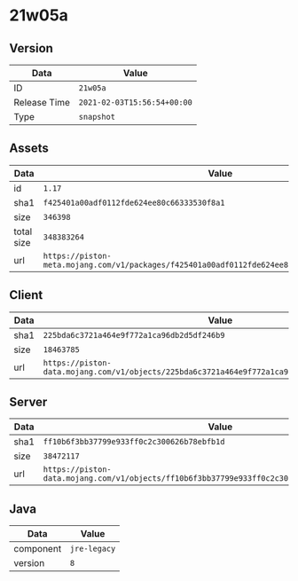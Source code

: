 # 21w05a

## Version

|**Data**        | **Value**                 |
|----------------|-------------------------|
| ID   | ```21w05a```   |
| Release Time   | ```2021-02-03T15:56:54+00:00```   |
| Type   | ```snapshot```   |

## Assets

|**Data**        | **Value**                 |
|----------------|-------------------------|
| id   | ```1.17```   |
| sha1   | ```f425401a00adf0112fde624ee80c66333530f8a1```   |
| size   | ```346398```   |
| total size  | ```348383264```  |
| url       | ```https://piston-meta.mojang.com/v1/packages/f425401a00adf0112fde624ee80c66333530f8a1/1.17.json``` |

## Client

|**Data**        | **Value**                 |
|----------------|-------------------------|
| sha1   | ```225bda6c3721a464e9f772a1ca96db2d5df246b9```   |
| size   | ```18463785```   |
| url       | ```https://piston-data.mojang.com/v1/objects/225bda6c3721a464e9f772a1ca96db2d5df246b9/client.jar``` |

## Server

|**Data**        | **Value**                 |
|----------------|-------------------------|
| sha1   | ```ff10b6f3bb37799e933ff0c2c300626b78ebfb1d```   |
| size   | ```38472117```   |
| url       | ```https://piston-data.mojang.com/v1/objects/ff10b6f3bb37799e933ff0c2c300626b78ebfb1d/server.jar``` |

## Java

|**Data**        | **Value**                 |
|----------------|-------------------------|
| component   | ```jre-legacy```   |
| version   | ```8```   |